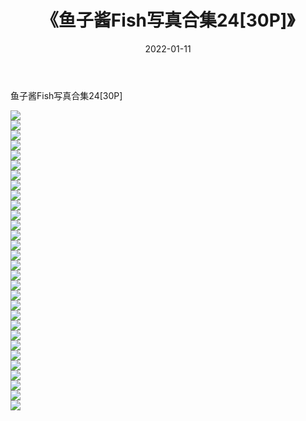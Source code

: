 ﻿---
layout: post
title:  《鱼子酱Fish写真合集24[30P]》
date:   2022-01-11
img: http://pic.660000.xyz/1:/性感/2022/鱼子酱Fish写真合集24[30P]/000.jpg
categories: [美女, 清纯, 唯美]
---

鱼子酱Fish写真合集24[30P]

  ![](http://pic.660000.xyz/1:/性感/2022/鱼子酱Fish写真合集24[30P]/001.jpg) <br> ![](http://pic.660000.xyz/1:/性感/2022/鱼子酱Fish写真合集24[30P]/002.jpg) <br> ![](http://pic.660000.xyz/1:/性感/2022/鱼子酱Fish写真合集24[30P]/003.jpg) <br> ![](http://pic.660000.xyz/1:/性感/2022/鱼子酱Fish写真合集24[30P]/004.jpg) <br> ![](http://pic.660000.xyz/1:/性感/2022/鱼子酱Fish写真合集24[30P]/005.jpg) <br> ![](http://pic.660000.xyz/1:/性感/2022/鱼子酱Fish写真合集24[30P]/006.jpg) <br> ![](http://pic.660000.xyz/1:/性感/2022/鱼子酱Fish写真合集24[30P]/007.jpg) <br> ![](http://pic.660000.xyz/1:/性感/2022/鱼子酱Fish写真合集24[30P]/008.jpg) <br> ![](http://pic.660000.xyz/1:/性感/2022/鱼子酱Fish写真合集24[30P]/009.jpg) <br> ![](http://pic.660000.xyz/1:/性感/2022/鱼子酱Fish写真合集24[30P]/010.jpg) <br> ![](http://pic.660000.xyz/1:/性感/2022/鱼子酱Fish写真合集24[30P]/011.jpg) <br> ![](http://pic.660000.xyz/1:/性感/2022/鱼子酱Fish写真合集24[30P]/012.jpg) <br> ![](http://pic.660000.xyz/1:/性感/2022/鱼子酱Fish写真合集24[30P]/013.jpg) <br> ![](http://pic.660000.xyz/1:/性感/2022/鱼子酱Fish写真合集24[30P]/014.jpg) <br> ![](http://pic.660000.xyz/1:/性感/2022/鱼子酱Fish写真合集24[30P]/015.jpg) <br> ![](http://pic.660000.xyz/1:/性感/2022/鱼子酱Fish写真合集24[30P]/016.jpg) <br> ![](http://pic.660000.xyz/1:/性感/2022/鱼子酱Fish写真合集24[30P]/017.jpg) <br> ![](http://pic.660000.xyz/1:/性感/2022/鱼子酱Fish写真合集24[30P]/018.jpg) <br> ![](http://pic.660000.xyz/1:/性感/2022/鱼子酱Fish写真合集24[30P]/019.jpg) <br> ![](http://pic.660000.xyz/1:/性感/2022/鱼子酱Fish写真合集24[30P]/020.jpg) <br> ![](http://pic.660000.xyz/1:/性感/2022/鱼子酱Fish写真合集24[30P]/021.jpg) <br> ![](http://pic.660000.xyz/1:/性感/2022/鱼子酱Fish写真合集24[30P]/022.jpg) <br> ![](http://pic.660000.xyz/1:/性感/2022/鱼子酱Fish写真合集24[30P]/023.jpg) <br> ![](http://pic.660000.xyz/1:/性感/2022/鱼子酱Fish写真合集24[30P]/024.jpg) <br> ![](http://pic.660000.xyz/1:/性感/2022/鱼子酱Fish写真合集24[30P]/025.jpg) <br> ![](http://pic.660000.xyz/1:/性感/2022/鱼子酱Fish写真合集24[30P]/026.jpg) <br> ![](http://pic.660000.xyz/1:/性感/2022/鱼子酱Fish写真合集24[30P]/027.jpg) <br> ![](http://pic.660000.xyz/1:/性感/2022/鱼子酱Fish写真合集24[30P]/028.jpg) <br> ![](http://pic.660000.xyz/1:/性感/2022/鱼子酱Fish写真合集24[30P]/029.jpg) <br> ![](http://pic.660000.xyz/1:/性感/2022/鱼子酱Fish写真合集24[30P]/030.jpg) <br>